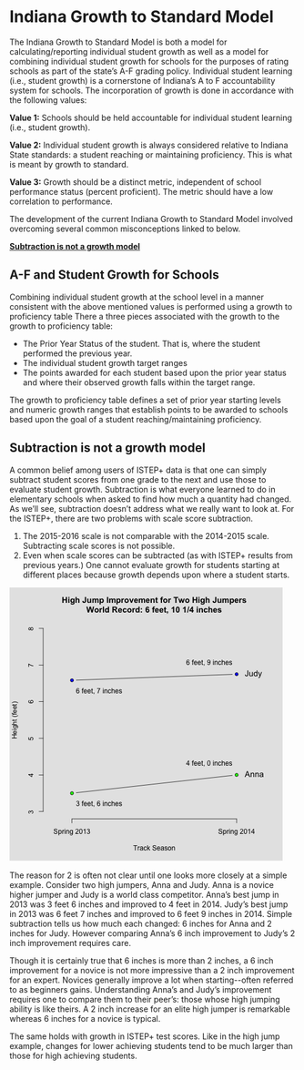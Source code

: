 # Indiana Growth to Standard Model

The Indiana Growth to Standard Model is both a model for calculating/reporting individual student growth as well as a model
for combining individual student growth for schools for the purposes of rating schools as part of the state’s A-F grading
policy. Individual student learning (i.e., student growth) is a cornerstone of Indiana’s A to F accountability system for
schools. The incorporation of growth is done in accordance with the following values:

__Value 1:__ Schools should be held accountable for individual student learning (i.e., student growth).

__Value 2:__ Individual student growth is always considered relative to Indiana State standards: a student reaching or
maintaining proficiency. This is what is meant by growth to standard.

__Value 3:__ Growth should be a distinct metric, independent of school performance status (percent proficient). The
metric should have a low correlation to performance.

The development of the current Indiana Growth to Standard Model involved overcoming several common misconceptions linked to below.

[__Subtraction is not a growth model__](https://view.literasee.io/Literasee/Indiana/report#subtraction-is-not-a-growth-model)


## A-F and Student Growth for Schools

Combining individual student growth at the school level in a manner consistent with the above mentioned values is performed
using a growth to proficiency table There a three pieces associated with the growth to the growth to proficiency table:

* The Prior Year Status of the student. That is, where the student performed the previous year.
* The individual student growth target ranges
* The points awarded for each student based upon the prior year status and where their observed growth falls within the
target range.

The growth to proficiency table defines a set of prior year starting levels and numeric growth ranges that establish points
to be awarded to schools based upon the goal of a student reaching/maintaining proficiency.

## Subtraction is not a growth model

A common belief among users of ISTEP+ data is that one can simply subtract student scores from one grade to the next and use
those to evaluate student growth. Subtraction is what everyone learned to do in elementary schools when asked to find how
much a quantity had changed. As we’ll see, subtraction doesn’t address what we really want to look at. For the ISTEP+, there
are two problems with scale score subtraction.

1. The 2015-2016 scale is not comparable with the 2014-2015 scale. Subtracting scale scores is not possible.
2. Even when scale scores can be subtracted (as with ISTEP+ results from previous years.) One cannot evaluate growth
for students starting at different places because growth depends upon where a student starts.  

![alt text](https://raw.githubusercontent.com/Literasee/Indiana/master/high_jump_figure.png "Improvement for two high jumpers")

The reason for 2 is often not clear until one looks more closely at a simple example. Consider two high jumpers, Anna and
Judy. Anna is a novice higher jumper and Judy is a world class competitor. Anna’s best jump in 2013 was 3 feet 6 inches and
improved to 4 feet in 2014. Judy’s best jump in 2013 was 6 feet 7 inches and improved to 6 feet 9 inches in 2014.
Simple subtraction tells us how much each changed: 6 inches for Anna and 2 inches for Judy. However comparing Anna’s 6
inch improvement to Judy’s 2 inch improvement requires care.

Though it is certainly true that 6 inches is more than 2 inches, a 6 inch improvement for a novice is not more impressive than
a 2 inch improvement for an expert. Novices generally improve a lot when starting--often referred to as beginners gains.
Understanding Anna’s and Judy’s improvement requires one to compare them to their peer’s: those whose high jumping ability is
like theirs. A 2 inch increase for an elite high jumper is remarkable whereas 6 inches for a novice is typical.

The same holds with growth in ISTEP+ test scores. Like in the high jump example, changes for lower achieving students tend to
be much larger than those for high achieving students.
